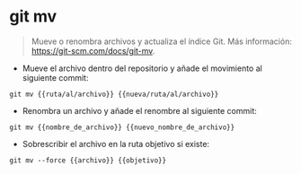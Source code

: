 # git mv

> Mueve o renombra archivos y actualiza el índice Git.
> Más información: <https://git-scm.com/docs/git-mv>.

- Mueve el archivo dentro del repositorio y añade el movimiento al siguiente commit:

`git mv {{ruta/al/archivo}} {{nueva/ruta/al/archivo}}`

- Renombra un archivo y añade el renombre al siguiente commit:

`git mv {{nombre_de_archivo}} {{nuevo_nombre_de_archivo}}`

- Sobrescribir el archivo en la ruta objetivo si existe:

`git mv --force {{archivo}} {{objetivo}}`

